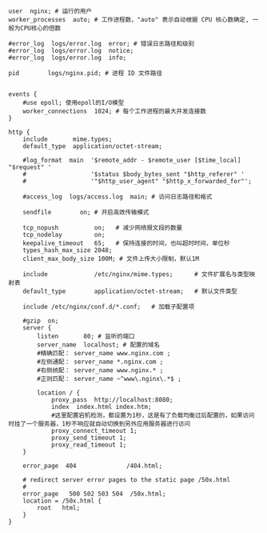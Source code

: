 #### 
    user  nginx; # 运行的用户
    worker_processes  auto; # 工作进程数，"auto" 表示自动根据 CPU 核心数确定, 一般为CPU核心的倍数
    
    #error_log  logs/error.log  error; # 错误日志路径和级别
    #error_log  logs/error.log  notice;
    #error_log  logs/error.log  info;
    
    pid        logs/nginx.pid; # 进程 ID 文件路径
    
    
    events {
        #use epoll; 使用epoll的I/O模型
        worker_connections  1024; # 每个工作进程的最大并发连接数
    }

    http {
        include       mime.types;
        default_type  application/octet-stream;
    
        #log_format  main  '$remote_addr - $remote_user [$time_local] "$request" '
        #                  '$status $body_bytes_sent "$http_referer" '
        #                  '"$http_user_agent" "$http_x_forwarded_for"';
    
        #access_log  logs/access.log  main; # 访问日志路径和格式
    
        sendfile        on; # 开启高效传输模式
    
        tcp_nopush          on;   # 减少网络报文段的数量
        tcp_nodelay         on;
        keepalive_timeout   65;   # 保持连接的时间，也叫超时时间，单位秒
        types_hash_max_size 2048;
        client_max_body_size 100M; # 文件上传大小限制，默认1M

        include             /etc/nginx/mime.types;      # 文件扩展名与类型映射表
        default_type        application/octet-stream;   # 默认文件类型

        include /etc/nginx/conf.d/*.conf;   # 加载子配置项
    
        #gzip  on;
        server {
            listen       80; # 监听的端口
            server_name  localhost; # 配置的域名
            #精确匹配： server_name www.nginx.com ;
            #左侧通配： server_name *.nginx.com ;
            #右侧统配： server_name www.nginx.* ;
            #正则匹配： server_name ~^www\.nginx\.*$ ;
        
            location / {
                proxy_pass  http://localhost:8080;
                index  index.html index.htm;
                #这里配置宕机检测，都设置为1秒，这是有了负载均衡过后配置的，如果访问时挂了一个服务器，1秒不响应就自动切换到另外应用服务器进行访问
                proxy_connect_timeout 1;
                proxy_send_timeout 1;
                proxy_read_timeout 1;
        }

        error_page  404              /404.html;

        # redirect server error pages to the static page /50x.html
        #
        error_page   500 502 503 504  /50x.html;
        location = /50x.html {
            root   html;
        }
    }   
